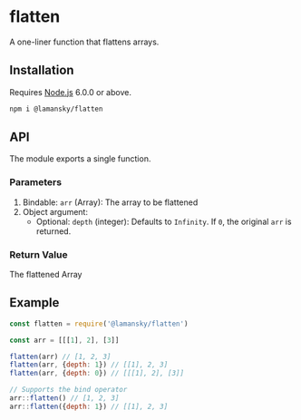 # flatten

A one-liner function that flattens arrays.

## Installation

Requires [Node.js](https://nodejs.org/) 6.0.0 or above.

```bash
npm i @lamansky/flatten
```

## API

The module exports a single function.

### Parameters

1. Bindable: `arr` (Array): The array to be flattened
2. Object argument:
    * Optional: `depth` (integer): Defaults to `Infinity`. If `0`, the original `arr` is returned.

### Return Value

The flattened Array

## Example

```javascript
const flatten = require('@lamansky/flatten')

const arr = [[[1], 2], [3]]

flatten(arr) // [1, 2, 3]
flatten(arr, {depth: 1}) // [[1], 2, 3]
flatten(arr, {depth: 0}) // [[[1], 2], [3]]

// Supports the bind operator
arr::flatten() // [1, 2, 3]
arr::flatten({depth: 1}) // [[1], 2, 3]
```
